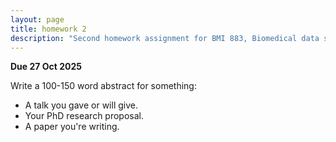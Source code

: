 ```yaml
---
layout: page
title: homework 2
description: "Second homework assignment for BMI 883, Biomedical data science professional skills, to write an abstract for something."
---
```


**Due 27 Oct 2025**

Write a 100-150 word abstract for something:

- A talk you gave or will give.
- Your PhD research proposal.
- A paper you're writing.
